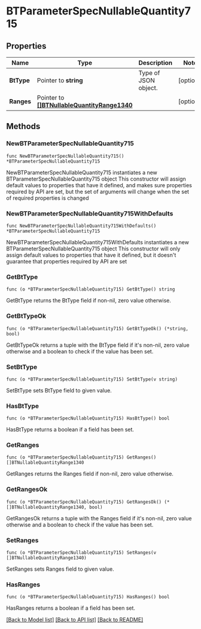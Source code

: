 # BTParameterSpecNullableQuantity715

## Properties

Name | Type | Description | Notes
------------ | ------------- | ------------- | -------------
**BtType** | Pointer to **string** | Type of JSON object. | [optional] 
**Ranges** | Pointer to [**[]BTNullableQuantityRange1340**](BTNullableQuantityRange1340.md) |  | [optional] 

## Methods

### NewBTParameterSpecNullableQuantity715

`func NewBTParameterSpecNullableQuantity715() *BTParameterSpecNullableQuantity715`

NewBTParameterSpecNullableQuantity715 instantiates a new BTParameterSpecNullableQuantity715 object
This constructor will assign default values to properties that have it defined,
and makes sure properties required by API are set, but the set of arguments
will change when the set of required properties is changed

### NewBTParameterSpecNullableQuantity715WithDefaults

`func NewBTParameterSpecNullableQuantity715WithDefaults() *BTParameterSpecNullableQuantity715`

NewBTParameterSpecNullableQuantity715WithDefaults instantiates a new BTParameterSpecNullableQuantity715 object
This constructor will only assign default values to properties that have it defined,
but it doesn't guarantee that properties required by API are set

### GetBtType

`func (o *BTParameterSpecNullableQuantity715) GetBtType() string`

GetBtType returns the BtType field if non-nil, zero value otherwise.

### GetBtTypeOk

`func (o *BTParameterSpecNullableQuantity715) GetBtTypeOk() (*string, bool)`

GetBtTypeOk returns a tuple with the BtType field if it's non-nil, zero value otherwise
and a boolean to check if the value has been set.

### SetBtType

`func (o *BTParameterSpecNullableQuantity715) SetBtType(v string)`

SetBtType sets BtType field to given value.

### HasBtType

`func (o *BTParameterSpecNullableQuantity715) HasBtType() bool`

HasBtType returns a boolean if a field has been set.

### GetRanges

`func (o *BTParameterSpecNullableQuantity715) GetRanges() []BTNullableQuantityRange1340`

GetRanges returns the Ranges field if non-nil, zero value otherwise.

### GetRangesOk

`func (o *BTParameterSpecNullableQuantity715) GetRangesOk() (*[]BTNullableQuantityRange1340, bool)`

GetRangesOk returns a tuple with the Ranges field if it's non-nil, zero value otherwise
and a boolean to check if the value has been set.

### SetRanges

`func (o *BTParameterSpecNullableQuantity715) SetRanges(v []BTNullableQuantityRange1340)`

SetRanges sets Ranges field to given value.

### HasRanges

`func (o *BTParameterSpecNullableQuantity715) HasRanges() bool`

HasRanges returns a boolean if a field has been set.


[[Back to Model list]](../README.md#documentation-for-models) [[Back to API list]](../README.md#documentation-for-api-endpoints) [[Back to README]](../README.md)


